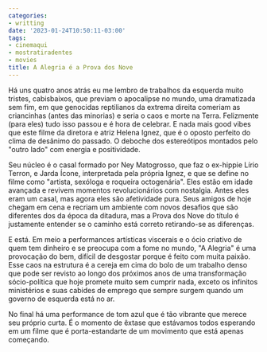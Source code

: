 ```yaml
---
categories:
- writting
date: '2023-01-24T10:50:11-03:00'
tags:
- cinemaqui
- mostratiradentes
- movies
title: A Alegria é a Prova dos Nove
---
```


Há uns quatro anos atrás eu me lembro de trabalhos da esquerda muito tristes, cabisbaixos, que previam o apocalipse no mundo, uma dramatizada sem fim, em que genocidas reptilianos da extrema direita comeriam as criancinhas (antes das minorias) e seria o caos e morte na Terra. Felizmente (para eles) tudo isso passou e é hora de celebrar. E nada mais good vibes que este filme da diretora e atriz Helena Ignez, que é o oposto perfeito do clima de desânimo do passado. O deboche dos estereótipos montados pelo "outro lado" com energia e positividade.

Seu núcleo é o casal formado por Ney Matogrosso, que faz o ex-hippie Lírio Terron, e Jarda Ícone, interpretada pela própria Ignez, e que se define no filme como "artista, sexóloga e roqueira octogenária". Eles estão em idade avançada e revivem momentos revolucionários com nostalgia. Antes eles eram um casal, mas agora eles são afetividade pura. Seus amigos de hoje chegam em cena e recriam um ambiente com novos desafios que são diferentes dos da época da ditadura, mas a Prova dos Nove do título é justamente entender se o caminho está correto retirando-se as diferenças.

E está. Em meio a performances artísticas viscerais e o ócio criativo de quem tem dinheiro e se preocupa com a fome no mundo, "A Alegria" é uma provocação do bem, difícil de desgostar porque é feito com muita paixão. Esse caos na estrutura é a cereja em cima do bolo de um trabalho denso que pode ser revisto ao longo dos próximos anos de uma transformação sócio-política que hoje promete muito sem cumprir nada, exceto os infinitos ministérios e suas cabides de emprego que sempre surgem quando um governo de esquerda está no ar.

No final há uma performance de tom azul que é tão vibrante que merece seu próprio curta. É o momento de êxtase que estávamos todos esperando em um filme que é porta-estandarte de um movimento que está apenas começando.

